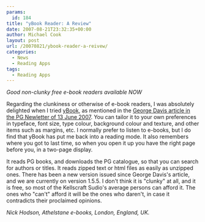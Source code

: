 ```yaml
---
params:
  id: 184
title: "yBook Reader: A Review"
date: 2007-08-21T23:32:35+00:00
author: Michael Cook
layout: post
url: /20070821/ybook-reader-a-reivew/
categories:
  - News
  - Reading Apps
tags:
  - Reading Apps
---
```

_Good non-clunky free e-book readers available NOW_

Regarding the clunkiness or otherwise of e-book readers, I was absolutely delighted when I tried <a href="http://www.spacejock.com/yBook.html" target="new">yBook</a>, as mentioned in the [George Davis article in the PG Newletter of 13 June 2007](https://www.gutenbergnews.org/2007/06/06/software-for-offline-reading-of-pg-ebooks/). You can tailor it to your own preferences in typeface, font size, type colour, background colour and texture, and other items such as margins, etc. I normally prefer to listen to e-books, but I do find that yBook has put me back into a reading mode. It also remembers where you got to last time, so when you open it up you have the right page before you, in a two-page display.

It reads PG books, and downloads the PG catalogue, so that you can search for authors or titles. It reads zipped text or html files as easily as unzipped ones. There has been a new version issued since George Davis's article, and we are currently on version 1.5.5. I don't think it is "clunky" at all, and it is free, so most of the Kellscraft Sudio's average persons can afford it. The ones who "can't" afford it will be the ones who daren't, in case it contradicts their proclaimed opinions.

_Nick Hodson, Athelstane e-books, London, England, UK._

